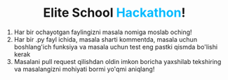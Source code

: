 <div align="center">
  <h1><b>Elite School <span style="color: #0bf">Hackathon</span>!</b></h1>
</div>

1. Har bir ochayotgan faylingizni masala nomiga moslab oching!
2. Har bir .py fayl ichida, masala sharti kommentda, masala uchun boshlang'ich funksiya va masala uchun test eng pastki qismda bo'lishi kerak
3. Masalani pull request qilishdan oldin imkon boricha yaxshilab tekshiring va masalangizni mohiyati bormi yo'qmi aniqlang!

